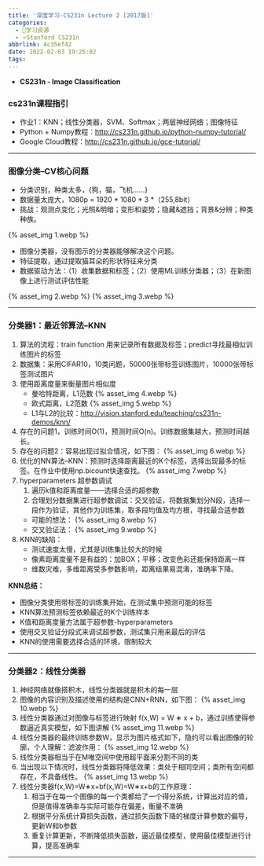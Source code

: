 ```yaml
---
title: '深度学习-CS231n Lecture 2 [2017版]'
categories:
  - 🌙学习资源
  - ⭐Stanford CS231n
abbrlink: 4c35ef42
date: 2022-02-03 19:25:02
tags:
---
```


- **CS231n - Image Classification**

### cs231n课程指引

- 作业1：KNN；线性分类器，SVM、Softmax；两层神经网络；图像特征
- Python + Numpy教程：<http://cs231n.github.io/python-numpy-tutorial/>
- Google Cloud教程：<http://cs231n.github.io/gce-tutorial/>

***

### 图像分类–CV核心问题

- 分类识别，种类太多，{狗，猫，飞机……}
- 数据量太庞大，1080p = 1920 * 1080 * 3 *（255,8bit）
- 挑战：观测点变化；光照&明暗；变形和姿势；隐藏&遮挡；背景&分辨；种类种族。

{% asset_img 1.webp %}

<!--more-->

- 图像分类器，没有图示的分类器能够解决这个问题。
- 特征提取，通过提取猫耳朵的形状特征来分类
- 数据驱动方法：（1）收集数据和标签；（2）使用ML训练分类器；（3）在新图像上进行测试评估性能

{% asset_img 2.webp %}
{% asset_img 3.webp %}

***

### 分类器1：最近邻算法–KNN

1. 算法的流程：train function 用来记录所有数据及标签；predict寻找最相似训练图片的标签
2. 数据集：采用CIFAR10，10类问题，50000张带标签训练图片，10000张带标签测试图片
3. 使用距离度量来衡量图片相似度
    - 曼哈特距离，L1范数
    {% asset_img 4.webp %}
    - 欧式距离，L2范数
    {% asset_img 5.webp %}
    - L1与L2的比较：<http://vision.stanford.edu/teaching/cs231n-demos/knn/>
4. 存在的问题1，训练时间O(1)，预测时间O(n)。训练数据集越大，预测时间越长。
5. 存在的问题2：容易出现过拟合情况，如下图：
    {% asset_img 6.webp %}
6. 优化的NN算法–KNN：预测时选择距离最近的K个标签，选择出现最多的标签。在作业中使用np.bicount快速查找。
    {% asset_img 7.webp %}
7. hyperparameters 超参数调试
    1. 遍历k值和距离度量——选择合适的超参数
    2. 合理划分数据集进行超参数调试：交叉验证，将数据集划分N段，选择一段作为验证，其他作为训练集，取多段均值及均方根，寻找最合适参数
    - 可能的想法：
    {% asset_img 8.webp %}
    - 交叉验证法：
    {% asset_img 9.webp %}
8. KNN的缺陷：
    - 测试速度太慢，尤其是训练集比较大的时候
    - 像素距离度量不是有益的：加BOX；平移；改变色彩还能保持距离一样
    - 维数灾难，多维距离受多参数影响，距离结果易混淆，准确率下降。

**KNN总结：**

- 图像分类使用带标签的训练集开始，在测试集中预测可能的标签
- KNN算法预测标签依赖最近的K个训练样本
- K值和距离度量方法属于超参数-hyperparameters
- 使用交叉验证分段式来调试超参数，测试集只用来最后的评估
- KNN的使用需要选择合适的环境，限制较大

***

### 分类器2：线性分类器

1. 神经网络就像搭积木，线性分类器就是积木的每一层
2. 图像的内容识别及描述使用的结构是CNN+RNN，如下图：
    {% asset_img 10.webp %}
3. 线性分类器通过对图像与标签进行映射 f(x,W) = W ∗ x + b，通过训练使得参数逼近真实模型，如下图讲解
    {% asset_img 11.webp %}
4. 线性分类器的最终训练参数W，显示为图片格式如下，隐约可以看出图像的轮廓，个人理解：滤波作用：
    {% asset_img 12.webp %}
5. 线性分类器相当于在M唯空间中使用超平面来分割不同的类
6. 当出现以下情况时，线性分类器将降低效果：类处于相同空间；类所有空间都存在，不具备线性。
    {% asset_img 13.webp %}
7. 线性分类器f(x,W)=W∗x+bf(x,W)=W∗x+b的工作原理：
    1. 相当于在每一个图像的每一个类都给了一个得分系统，计算出对应的值，但是值得准确率与实际可能存在偏差，衡量不准确
    2. 根据平分系统计算损失函数，通过损失函数下降的梯度计算参数的偏导，更新W和b参数
    3. 重复计算更新，不断降低损失函数，逼近最佳模型，使用最佳模型进行计算，提高准确率

***
